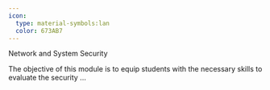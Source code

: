 ```yaml
---
icon:
  type: material-symbols:lan
  color: 673AB7
---
```


Network and System Security

The objective of this module is to equip students with the necessary skills to evaluate the security ... 
